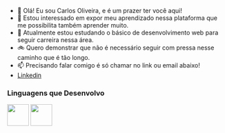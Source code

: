 - 👋 Olá! Eu sou Carlos Oliveira, e é um prazer ter você aqui!
- 👀 Estou interessado em expor meu aprendizado nessa plataforma que me possibilita também aprender muito.
- 🌱 Atualmente estou estudando o básico de desenvolvimento web para seguir carreira nessa área.
- 🚲 Quero demonstrar que não é necessário seguir com pressa nesse caminho que é tão longo.
- 📫 Precisando falar comigo é só chamar no link ou email abaixo!
- <a href="https://www.linkedin.com/in/carlos-henrique-de-oliveira-4b72b9223/" target="_blank">Linkedin</a>

<h3> Linguagens que Desenvolvo </h3>
<div style="display: inline_block">
    <img src="https://cdn.jsdelivr.net/gh/devicons/devicon/icons/html5/html5-original.svg" width="50" />
    <img src="https://cdn.jsdelivr.net/gh/devicons/devicon/icons/css3/css3-original.svg" width="50"/>
</div>
